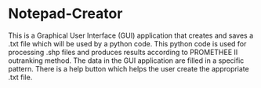 # Notepad-Creator
This is a Graphical User Interface (GUI) application that creates and saves a .txt file which will be used by a python code.  This python code is used for processing .shp files and produces results according to PROMETHEE II outranking method.  The data in the GUI application are filled in a specific pattern.  There is a help button which helps the user create the appropriate .txt file.
